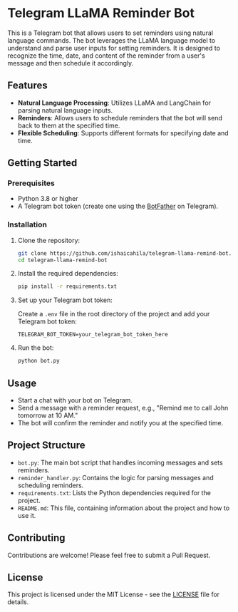 
# Telegram LLaMA Reminder Bot

This is a Telegram bot that allows users to set reminders using natural language commands. The bot leverages the LLaMA language model to understand and parse user inputs for setting reminders. It is designed to recognize the time, date, and content of the reminder from a user's message and then schedule it accordingly.

## Features

- **Natural Language Processing**: Utilizes LLaMA and LangChain for parsing natural language inputs.
- **Reminders**: Allows users to schedule reminders that the bot will send back to them at the specified time.
- **Flexible Scheduling**: Supports different formats for specifying date and time.

## Getting Started

### Prerequisites

- Python 3.8 or higher
- A Telegram bot token (create one using the [BotFather](https://core.telegram.org/bots#botfather) on Telegram).

### Installation

1. Clone the repository:

   ```bash
   git clone https://github.com/ishaicahila/telegram-llama-remind-bot.git
   cd telegram-llama-remind-bot
   ```

2. Install the required dependencies:

   ```bash
   pip install -r requirements.txt
   ```

3. Set up your Telegram bot token:

   Create a `.env` file in the root directory of the project and add your Telegram bot token:

   ```env
   TELEGRAM_BOT_TOKEN=your_telegram_bot_token_here
   ```

4. Run the bot:

   ```bash
   python bot.py
   ```

## Usage

- Start a chat with your bot on Telegram.
- Send a message with a reminder request, e.g., "Remind me to call John tomorrow at 10 AM."
- The bot will confirm the reminder and notify you at the specified time.

## Project Structure

- `bot.py`: The main bot script that handles incoming messages and sets reminders.
- `reminder_handler.py`: Contains the logic for parsing messages and scheduling reminders.
- `requirements.txt`: Lists the Python dependencies required for the project.
- `README.md`: This file, containing information about the project and how to use it.

## Contributing

Contributions are welcome! Please feel free to submit a Pull Request.

## License

This project is licensed under the MIT License - see the [LICENSE](LICENSE) file for details.
